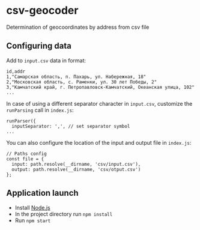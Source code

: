 # csv-geocoder
Determination of geocoordinates by address from csv file

## Configuring data

Add to `input.csv` data in format:

```
id,addr
1,"Самарская область, п. Пахарь, ул. Набережная, 18"
2,"Московская область, с. Раменки, ул. 30 лет Победы, 2"
3,"Камчатский край, г. Петропавловск-Камчатский, Океанская улица, 102"
...
```

In case of using a different separator character in `input.csv`, customize the `runParsing` call in `index.js`:

```
runParser({
  inputSeparator: ',', // set separator symbol
...
```

You can also configure the location of the input and output file in `index.js`:

```
// Paths config
const file = {
  input: path.resolve(__dirname, 'csv/input.csv'),
  output: path.resolve(__dirname, 'csv/otput.csv')
};
```

## Application launch

* Install [Node.js](https://nodejs.org/)
* In the project directory run `npm install`
* Run `npm start`
